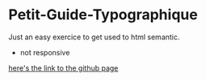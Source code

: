 # Petit-Guide-Typographique

Just an easy exercice to get used to html semantic.

- not responsive

[here's the link to the github page](https://donovan-herion.github.io/Petit-Guide-Typographique/)
